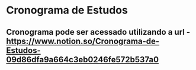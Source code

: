 # Cronograma de Estudos

## Cronograma pode ser acessado utilizando a url - https://www.notion.so/Cronograma-de-Estudos-09d86dfa9a664c3eb0246fe572b537a0